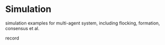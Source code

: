 # Simulation
simulation examples for multi-agent system, including flocking, formation, consensus et al.

record
